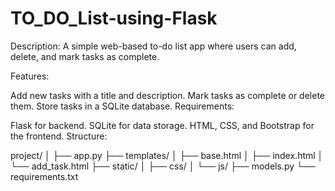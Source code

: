 # TO_DO_List-using-Flask

Description: A simple web-based to-do list app where users can add, delete, and mark tasks as complete.

Features:

Add new tasks with a title and description.
Mark tasks as complete or delete them.
Store tasks in a SQLite database.
Requirements:

Flask for backend.
SQLite for data storage.
HTML, CSS, and Bootstrap for the frontend.
Structure:

project/
│
├── app.py
├── templates/
│   ├── base.html
│   ├── index.html
│   └── add_task.html
├── static/
│   ├── css/
│   └── js/
├── models.py
└── requirements.txt
